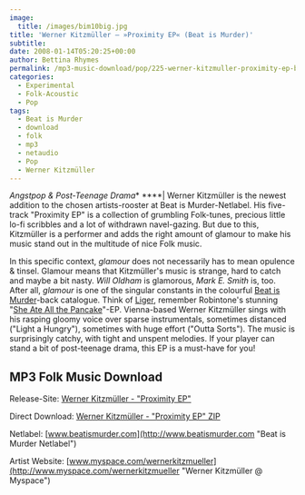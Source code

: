 ```yaml
---
image:
  title: /images/bim10big.jpg
title: 'Werner Kitzmüller – »Proximity EP« (Beat is Murder)'
subtitle: 
date: 2008-01-14T05:20:25+00:00
author: Bettina Rhymes
permalink: /mp3-music-download/pop/225-werner-kitzmuller-proximity-ep-beat-is-murder
categories:
  - Experimental
  - Folk-Acoustic
  - Pop
tags:
  - Beat is Murder
  - download
  - folk
  - mp3
  - netaudio
  - Pop
  - Werner Kitzmüller
---
```

*Angstpop & Post-Teenage Drama** ****| Werner Kitzmüller is the newest addition to the chosen artists-rooster at Beat is Murder-Netlabel. His five-track "Proximity EP" is a collection of grumbling Folk-tunes, precious little lo-fi scribbles and a lot of withdrawn navel-gazing. But due to this, Kitzmüller is a performer and adds the right amount of glamour to make his music stand out in the multitude of nice Folk music.<!--more-->

<!--adsense-->

In this specific context, _glamour_ does not necessarily has to mean opulence & tinsel. Glamour means that Kitzmüller's music is strange, hard to catch and maybe a bit nasty. _Will Oldham_ is glamorous, _Mark E. Smith_ is, too. After all, _glamour_ is one of the singular constants in the colourful [Beat is Murder](http://www.beatismurder.com/netlabel/ "Beat is Murder Netlabel")-back catalogue. Think of [Liger](http://www.myspace.com/postfolk "Liger @ Myspace"), remember Robintone's stunning "[She Ate All the Pancake](http://www.beatismurder.com/netlabel/index.php?option=com_content&task=view&id=27&Itemid=50 "Robintone @ Beat is Murder")"-EP. Vienna-based Werner Kitzmüller sings with his rasping gloomy voice over sparse instrumentals, sometimes distanced ("Light a Hungry"), sometimes with huge effort ("Outta Sorts"). The music is surprisingly catchy, with tight and unspent melodies. If your player can stand a bit of post-teenage drama, this EP is a must-have for you!

## MP3 Folk Music Download

Release-Site: [Werner Kitzmüller - "Proximity EP"](http://www.beatismurder.com/netlabel/index.php?option=com_content&task=view&id=37&Itemid=51 "Werner Kitzmüller @ Beat is Murder")
  
Direct Download: [Werner Kitzmüller - "Proximity EP" ZIP](http://www.archive.org/download/Bim10-WernerKitzmueller-ProximityEp/Bim10-WernerKitzmueller-ProximityEp_vbr_mp3.zip)
  
Netlabel: [www.beatismurder.com](http://www.beatismurder.com "Beat is Murder Netlabel")
  
Artist Website: [www.myspace.com/wernerkitzmueller](http://www.myspace.com/wernerkitzmueller "Werner Kitzmüller @ Myspace")